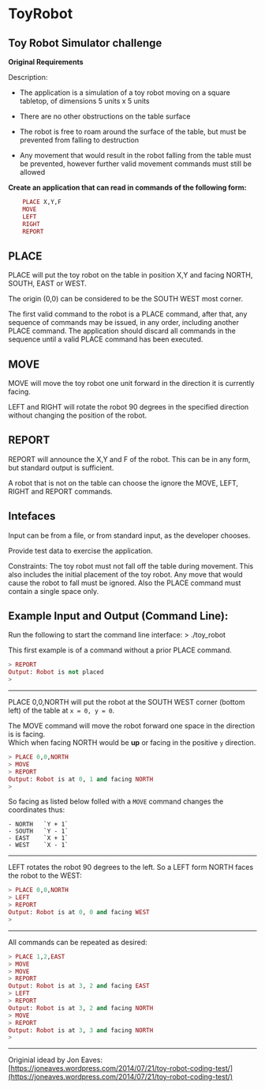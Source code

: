 # ToyRobot

## Toy Robot Simulator challenge

**Original Requirements**

Description:

- The application is a simulation of a toy robot moving on a square tabletop, of dimensions 5 units x 5 units

- There are no other obstructions on the table surface

- The robot is free to roam around the surface of the table, but must be prevented from falling to destruction

- Any movement that would result in the robot falling from the table must be prevented, however further valid movement commands must still be allowed


**Create an application that can read in commands of the following form:**

```elixir
    PLACE X,Y,F
    MOVE
    LEFT
    RIGHT
    REPORT
```

## PLACE

PLACE will put the toy robot on the table in position X,Y and facing NORTH, SOUTH, EAST or WEST.

The origin (0,0) can be considered to be the SOUTH WEST most corner.

The first valid command to the robot is a PLACE command, after that, any sequence of commands may be issued, in any order, including another PLACE command. The application should discard all commands in the sequence until a valid PLACE command has been executed.

## MOVE

MOVE will move the toy robot one unit forward in the direction it is currently facing.

LEFT and RIGHT will rotate the robot 90 degrees in the specified direction without changing the position of the robot.

## REPORT

REPORT will announce the X,Y and F of the robot. This can be in any form, but standard output is sufficient.

A robot that is not on the table can choose the ignore the MOVE, LEFT, RIGHT and REPORT commands.

## Intefaces

Input can be from a file, or from standard input, as the developer chooses.

Provide test data to exercise the application.

Constraints: The toy robot must not fall off the table during movement. This also includes the initial placement of the toy robot. Any move that would cause the robot to fall must be ignored. Also the PLACE command must contain a single space only.

## Example Input and Output (Command Line):

Run the following to start the command line interface:
    > ./toy_robot

This first example is of a command without a prior PLACE command.
```elixir
> REPORT
Output: Robot is not placed
>
```
  --------------------------------------------------------------------------------
PLACE 0,0,NORTH will put the robot at the SOUTH WEST corner (bottom left) of the table
at `x = 0, y = 0`.

The MOVE command will move the robot forward one space in the direction is is facing.   
Which when facing NORTH would be **up** or facing in the positive `y` direction.
```elixir
> PLACE 0,0,NORTH
> MOVE
> REPORT
Output: Robot is at 0, 1 and facing NORTH
>
```
So facing as listed below folled with a `MOVE` command changes the coordinates thus:

    - NORTH   `Y + 1`
    - SOUTH   `Y - 1` 
    - EAST    `X + 1`
    - WEST    `X - 1`
  --------------------------------------------------------------------------------
LEFT rotates the robot 90 degrees to the left. So a LEFT form NORTH faces the robot to the WEST:
```elixir
> PLACE 0,0,NORTH
> LEFT
> REPORT
Output: Robot is at 0, 0 and facing WEST
>
```

   --------------------------------------------------------------------------------
All commands can be repeated as desired:
```elixir
> PLACE 1,2,EAST
> MOVE
> MOVE
> REPORT
Output: Robot is at 3, 2 and facing EAST
> LEFT
> REPORT
Output: Robot is at 3, 2 and facing NORTH
> MOVE
> REPORT
Output: Robot is at 3, 3 and facing NORTH
>
```
----------------
Originial idead by Jon Eaves: [https://joneaves.wordpress.com/2014/07/21/toy-robot-coding-test/](https://joneaves.wordpress.com/2014/07/21/toy-robot-coding-test/)